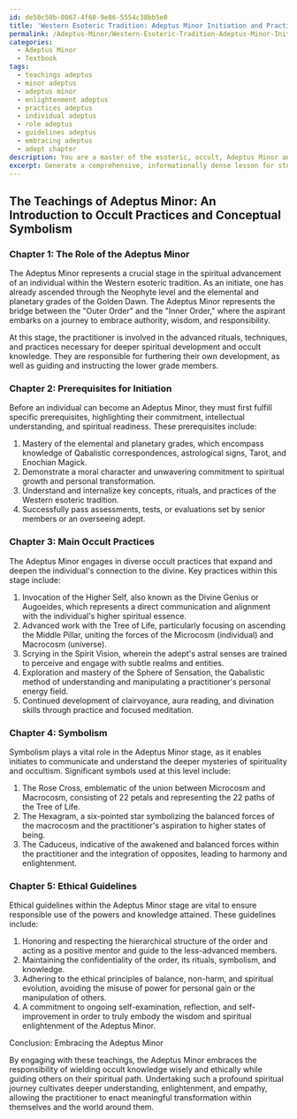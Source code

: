 ```yaml
---
id: de50c50b-0067-4f60-9e86-5554c38bb5e0
title: 'Western Esoteric Tradition: Adeptus Minor Initiation and Practices'
permalink: /Adeptus-Minor/Western-Esoteric-Tradition-Adeptus-Minor-Initiation-and-Practices/
categories:
  - Adeptus Minor
  - Textbook
tags:
  - teachings adeptus
  - minor adeptus
  - adeptus minor
  - enlightenment adeptus
  - practices adeptus
  - individual adeptus
  - role adeptus
  - guidelines adeptus
  - embracing adeptus
  - adept chapter
description: You are a master of the esoteric, occult, Adeptus Minor and education, you have written many textbooks on the subject in ways that provide students with rich and deep understanding of the subject. You are being asked to write textbook-like sections on a topic and you do it with full context, explainability, and reliability in accuracy to the true facts of the topic at hand, in a textbook style that a student would easily be able to learn from, in a rich, engaging, and contextual way. Always include relevant context (such as formulas and history), related concepts, and in a way that someone can gain deep insights from.
excerpt: Generate a comprehensive, informationally dense lesson for students of the occult, specifically focusing on the teachings of Adeptus Minor. This lesson should cover key areas such as the role of the Adeptus Minor, the necessary prerequisites for initiation, main occult practices, important symbolism, and the ethical guidelines associated with this stage. Provide insights and deep understanding for initiates to grasp the foundational elements of the Adeptus Minor teachings within the context of the Western esoteric tradition.
---
```


## The Teachings of Adeptus Minor: An Introduction to Occult Practices and Conceptual Symbolism

### Chapter 1: The Role of the Adeptus Minor

The Adeptus Minor represents a crucial stage in the spiritual advancement of an individual within the Western esoteric tradition. As an initiate, one has already ascended through the Neophyte level and the elemental and planetary grades of the Golden Dawn. The Adeptus Minor represents the bridge between the "Outer Order" and the "Inner Order," where the aspirant embarks on a journey to embrace authority, wisdom, and responsibility.

At this stage, the practitioner is involved in the advanced rituals, techniques, and practices necessary for deeper spiritual development and occult knowledge. They are responsible for furthering their own development, as well as guiding and instructing the lower grade members.

### Chapter 2: Prerequisites for Initiation

Before an individual can become an Adeptus Minor, they must first fulfill specific prerequisites, highlighting their commitment, intellectual understanding, and spiritual readiness. These prerequisites include:

1. Mastery of the elemental and planetary grades, which encompass knowledge of Qabalistic correspondences, astrological signs, Tarot, and Enochian Magick.
2. Demonstrate a moral character and unwavering commitment to spiritual growth and personal transformation.
3. Understand and internalize key concepts, rituals, and practices of the Western esoteric tradition.
4. Successfully pass assessments, tests, or evaluations set by senior members or an overseeing adept.

### Chapter 3: Main Occult Practices

The Adeptus Minor engages in diverse occult practices that expand and deepen the individual's connection to the divine. Key practices within this stage include:

1. Invocation of the Higher Self, also known as the Divine Genius or Augoeides, which represents a direct communication and alignment with the individual's higher spiritual essence.
2. Advanced work with the Tree of Life, particularly focusing on ascending the Middle Pillar, uniting the forces of the Microcosm (individual) and Macrocosm (universe).
3. Scrying in the Spirit Vision, wherein the adept's astral senses are trained to perceive and engage with subtle realms and entities.
4. Exploration and mastery of the Sphere of Sensation, the Qabalistic method of understanding and manipulating a practitioner's personal energy field.
5. Continued development of clairvoyance, aura reading, and divination skills through practice and focused meditation.

### Chapter 4: Symbolism

Symbolism plays a vital role in the Adeptus Minor stage, as it enables initiates to communicate and understand the deeper mysteries of spirituality and occultism. Significant symbols used at this level include:

1. The Rose Cross, emblematic of the union between Microcosm and Macrocosm, consisting of 22 petals and representing the 22 paths of the Tree of Life.
2. The Hexagram, a six-pointed star symbolizing the balanced forces of the macrocosm and the practitioner's aspiration to higher states of being.
3. The Caduceus, indicative of the awakened and balanced forces within the practitioner and the integration of opposites, leading to harmony and enlightenment.

### Chapter 5: Ethical Guidelines

Ethical guidelines within the Adeptus Minor stage are vital to ensure responsible use of the powers and knowledge attained. These guidelines include:

1. Honoring and respecting the hierarchical structure of the order and acting as a positive mentor and guide to the less-advanced members.
2. Maintaining the confidentiality of the order, its rituals, symbolism, and knowledge.
3. Adhering to the ethical principles of balance, non-harm, and spiritual evolution, avoiding the misuse of power for personal gain or the manipulation of others.
4. A commitment to ongoing self-examination, reflection, and self-improvement in order to truly embody the wisdom and spiritual enlightenment of the Adeptus Minor.

Conclusion: Embracing the Adeptus Minor

By engaging with these teachings, the Adeptus Minor embraces the responsibility of wielding occult knowledge wisely and ethically while guiding others on their spiritual path. Undertaking such a profound spiritual journey cultivates deeper understanding, enlightenment, and empathy, allowing the practitioner to enact meaningful transformation within themselves and the world around them.
